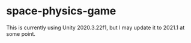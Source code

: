 # space-physics-game

This is currently using Unity 2020.3.22f1, but I may update it to 2021.1 at some point.
